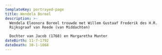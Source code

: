 ```yaml
---
templateKey: portrayed-page
title: Wendela Boreel
description: >-
  Wendela Eleonora Boreel trouwde met Willem Gustaaf Frederik des H.R.
  Rijksgraaf van Reede (van Middachten)

  Dochter van Jacob (1768) en Margaretha Munter
dateBirth: 11-7-1792
dateDeath: 30-1-1868
---
```

